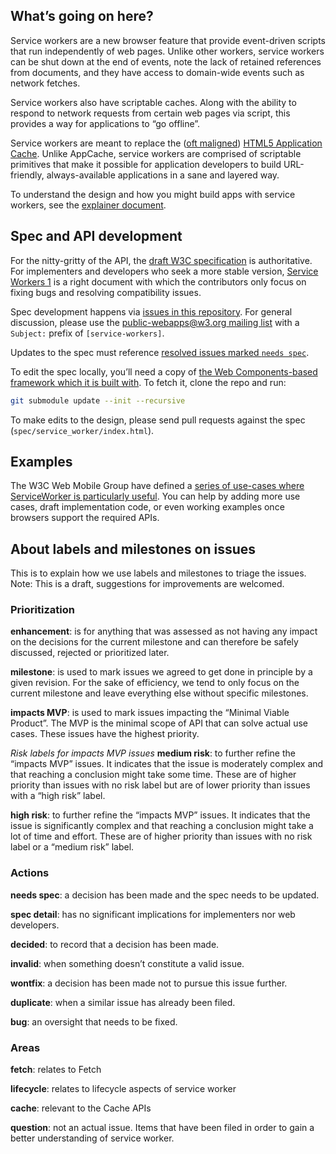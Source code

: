 ## What’s going on here?

Service workers are a new browser feature that provide event-driven scripts that run independently of web pages. Unlike other workers, service workers can be shut down at the end of events, note the lack of retained references from documents, and they have access to domain-wide events such as network fetches.

Service workers also have scriptable caches. Along with the ability to respond to network requests from certain web pages via script, this provides a way for applications to “go offline”.

Service workers are meant to replace the ([oft maligned](http://alistapart.com/article/application-cache-is-a-douchebag)) [HTML5 Application Cache](https://html.spec.whatwg.org/multipage/browsers.html#offline). Unlike AppCache, service workers are comprised of scriptable primitives that make it possible for application developers to build URL-friendly, always-available applications in a sane and layered way.

To understand the design and how you might build apps with service workers, see the [explainer document](explainer.md).

## Spec and API development

For the nitty-gritty of the API, the [draft W3C specification](https://w3c.github.io/ServiceWorker/spec/service_worker/) is authoritative. For implementers and developers who seek a more stable version, [Service Workers 1](https://w3c.github.io/ServiceWorker/spec/service_worker_1/) is a right document with which the contributors only focus on fixing bugs and resolving compatibility issues.

Spec development happens via [issues in this repository](https://github.com/w3c/ServiceWorker/issues). For general discussion, please use the [public-webapps@w3.org mailing list](http://lists.w3.org/Archives/Public/public-webapps/) with a `Subject:` prefix of `[service-workers]`.

Updates to the spec must reference [resolved issues marked `needs spec`](https://github.com/w3c/ServiceWorker/issues?q=is%3Aclosed+label%3A%22needs+spec%22).

To edit the spec locally, you’ll need a copy of [the Web Components-based framework which it is built with](https://github.com/slightlyoff/web-spec-framework). To fetch it, clone the repo and run:

```sh
git submodule update --init --recursive
```

To make edits to the design, please send pull requests against the spec (`spec/service_worker/index.html`).

## Examples

The W3C Web Mobile Group have defined a [series of use-cases where ServiceWorker is particularly useful](https://github.com/w3c-webmob/ServiceWorkersDemos). You can help by adding more use cases, draft implementation code, or even working examples once browsers support the required APIs.


## About labels and milestones on issues
This is to explain how we use labels and milestones to triage the issues. Note: This is a draft, suggestions for improvements are welcomed.


### Prioritization
**enhancement**: is for anything that was assessed as not having any impact on the decisions for the current milestone and can therefore be safely discussed, rejected or prioritized later.

**milestone**: is used to mark issues we agreed to get done in principle by a given revision. For the sake of efficiency, we tend to only focus on the current milestone and leave everything else without specific milestones.

**impacts MVP**: is used to mark issues impacting the “Minimal Viable Product”. The MVP is the minimal scope of API that can solve actual use cases. These issues have the highest priority.

*Risk labels for impacts MVP issues*
**medium risk**: to further refine the “impacts MVP” issues. It indicates that the issue is moderately complex and that reaching a conclusion might take some time. These are of higher priority than issues with no risk label but are of lower priority than issues with a “high risk” label.

**high risk**: to further refine the “impacts MVP” issues. It indicates that the issue is significantly complex and that reaching a conclusion might take a lot of time and effort. These are of higher priority than issues with no risk label or a “medium risk” label.



### Actions
**needs spec**: a decision has been made and the spec needs to be updated.

**spec detail**: has no significant implications for implementers nor web developers.

**decided**: to record that a decision has been made.

**invalid**: when something doesn’t constitute a valid issue.

**wontfix**: a decision has been made not to pursue this issue further.

**duplicate**: when a similar issue has already been filed.

**bug**: an oversight that needs to be fixed.


### Areas

**fetch**: relates to Fetch

**lifecycle**: relates to lifecycle aspects of service worker

**cache**: relevant to the Cache APIs

**question**: not an actual issue. Items that have been filed in order to gain a better understanding of service worker.

